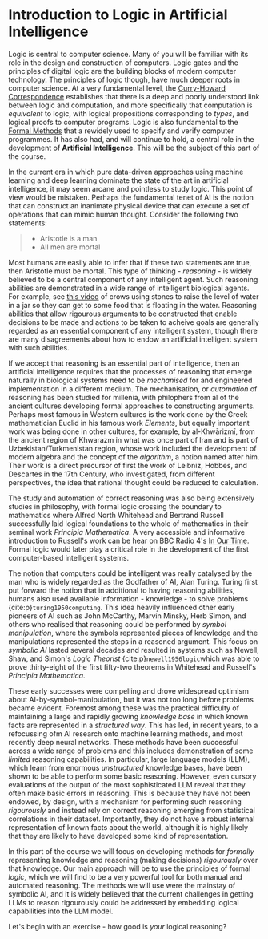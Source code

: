 # Introduction to Logic in Artificial Intelligence

Logic is central to computer science. Many of you will be familiar with its role in the design and construction of computers. Logic gates and the principles of digital logic are the building blocks of modern computer technology. The principles of logic though, have much deeper roots in computer science. At a very fundamental level, the [Curry-Howard Correspondence](https://en.wikipedia.org/wiki/Curry–Howard_correspondence) establishes that there is a deep and poorly understood link between logic and computation, and more specifically that computation is *equivalent* to logic, with logical propositions corresponding to *types*, and logical proofs to computer programs. Logic is also fundamental to the [Formal Methods](https://en.wikipedia.org/wiki/Formal_methods) that a rewidely used to specify and verify computer programmes. It has also had, and will continue to hold, a central role in the development of **Artificial Intelligence**. This will be the subject of this part of the course.

In the current era in which pure data-driven approaches using machine learning and deep learning dominate the state of the art in artificial intelligence, it may seem arcane and pointless to study logic. This point of view would be mistaken. Perhaps the fundamental tenet of AI is the notion that can construct an inanimate physical device that can execute a set of operations that can mimic human thought. Consider the following two statements:

> - Aristotle is a man
> - All men are mortal

Most humans are easily able to infer that if these two statements are true, then Aristotle must be mortal. This type of thinking - *reasoning* - is widely believed to be a central component of any intelligent agent. Such reasoning abilities are demonstrated in a wide range of intelligent biological agents. For example, see [this video](https://www.youtube.com/watch?v=s2IBayVsbz8) of crows using stones to raise the level of water in a jar so they can get to some food that is floating in the water. Reasoning abilities that allow rigourous arguments to be constructed that enable decisions to be made and actions to be taken to acheive  goals are generally regarded as an essential component of any intelligent system, though there are many disagreements about how to endow an artificial intelligent system with such abilities.

If we accept that reasoning is an essential part of intelligence, then an artificial intelligence requires that the processes of reasoning that emerge naturally in biological systems need to be *mechanised* for and engineered implementation in a different medium. The mechanisation, or *automation* of reasoning has been studied for millenia, with philophers from al of the ancient cultures developing formal approaches to constructing arguments. Perhaps most famous in Western cultures is the work done by the Greek mathematician Euclid in his famous work *Elements*, but equally important work was being done in other cultures, for example, by al-Khwārizmī, from the ancient region of Khwarazm in what was once part of Iran and is part of Uzbekistan/Turkmenistan region, whose work included the development of modern algebra and the concept of the *algorithm*, a notion named after him. Their work is a direct precursor of first the work of Leibniz, Hobbes, and Descartes in the 17th Century, who investigated, from different perspectives, the idea that rational thought could be reduced to calculation.

The study and automation of correct reasoning was also being extensively studies in philosophy, with formal logic crossing the boundary to mathematics where Alfred North Whitehead and Bertrand Russell successfully laid logical foundations to the whole of mathematics in their seminal work *Principia Mathematica*. A very accessible and informative introduction to Russell's work can be hear on BBC Radio 4's [In Our Time](https://www.bbc.co.uk/sounds/play/b01p8fsr). Formal logic would later play a critical role in the development of the first computer-based intelligent systems.

The notion that computers could be intelligent was really catalysed by the man who is widely regarded as the Godfather of AI, Alan Turing. Turing first put forward the notion that in additional to having reasoning abilities, humans also used available information - knowledge - to solve problems {cite:p}`turing1950computing`. This idea heavily influenced other early pioneers of AI such as John McCarthy, Marvin Minsky, Herb Simon, and others who realised that reasoning could be performed by *symbol manipulation*, where the symbols represented pieces of knowledge and the manipulations represented the steps in a reasoned argument. This focus on *symbolic AI* lasted several decades and resulted in systems such as Newell, Shaw, and Simon's *Logic Theorist* {cite:p}`newell1956logic`which was able to prove thirty-eight of the first fifty-two theorems in Whitehead and Russell's *Principia Mathematica*.

These early successes were compelling and drove widespread optimism about AI-by-symbol-manipulation, but it was not too long before problems became evident. Foremost among these was the practical difficulty of maintaining a large and rapidly growing *knowledge base* in which known facts are represented in a *structured way*. This has led, in recent years, to a refocussing ofm AI research onto machine learning methods, and most recently deep neural networks. These methods have been successful across a wide range of problems and this includes demonstration of some *limited* reasoning capabilities. In particular, large language models (LLM), which learn from enormous *unstructured* knowledge bases, have been shown to be able to perform some basic reasoning. However, even cursory evaluations of the output of the most sophisticated LLM reveal that they often make basic errors in reasoning. This is because they have not been endowed, by design, with a mechanism for performing such reasoning *rigourously* and instead rely on correct reasoning emerging from statistical correlations in their dataset. Importantly, they do not have a robust internal representation of known facts about the world, although it is highly likely that they are likely to have developed some kind of representation.

In this part of the course we will focus on developing methods for *formally* representing knowledge and reasoning (making decisions) *rigourously* over that knowledge. Our main approach will be to use the principles of formal *logic*, which we will find to be a very powerful tool for both manual and automated reasoning. The methods we will use were the mainstay of symbolic AI, and it is widely believed that the current challenges in getting LLMs to reason rigourously could be addressed by embedding logical capabilities into the LLM model.

Let's begin with an exercise - how good is *your* logical reasoning?

<!--## References-->
```{bibliography}
```

<!--
* The moves that chess pieces can make
* The mapping from DNA sequences to proteins
* 

We will be interested in
i. Representing a knowledge base (set of facts) 
ii. Reasoning about those facts (inference).

As a trivial, *informal* example of what we are trying to do, consider the following two statements:

* The sun only shines during the day
* The sun is shining

What third fact can you infer from these statements? We can all do this without really thinking about is. If we had more facts, or more complex facts, it is far more challenging. Some of you may be familiar with the well-known "logic puzzles". Here is a simple example.

Ahmed, Niamh, and Fei are three friends who have gone for dinner together. Can you match each of then with what they ordered?

* Ahmed ordered a main course of Falafel but did not order Cheesecake for dessert.
* The person who ordered Ice Cream for dessert did not order Irish Stew for their main course.

We can solve this problem (try it!) but we have to work quite hard and it is easy to see how we might make a mistake, but this is still a rather simple problem. Imagine now that we have tens, hundreds, thousands or more facts. We would not be able to make inferences over such a knowledge base manually, but we can automate it. In this part of the module, we will learn how to represent and reason about a knowledge base using logic.

** REPRODUCE WUMPUS FOR THIS EXAMPLE, ILLUSTRATE THE KEY CONCEPTS OF
* SENTENCE
* KNOWLEDGE BASE 
* ENTAILMENT
* MODEL/WORLD
* KNOWLEDGE BASE TRUTH/FALSITY
* LOGICAL INFERENCE - START WITH MODEL CHECKING
* SOUNDNESS
* COMPLETENESS
* GROUNDING/LEARNING

Introduce the concepts and the problem in the recording

Use a simple 3-person dinner-dessert example
First solve it informally (do this interactively)
Then solve it by enumerating the worlds and applying model checking (get them to do this)

Ahmed Niamh Chen
Daal Falafel Stew
IceCream Cheesecake ApplePie

27 possible world models
1. Ahmed Daal IceCream
2. Ahmed Daal Cheesecake
3. Ahmed Daal ApplePie
4. Ahmed Falafel IceCream
5. Ahmed Falafel Cheesecake
6. Ahmed Falafel ApplePie
7. Ahmed Stew IceCream
8. Ahmed Stew Cheesecake
9. Ahmed Stew ApplePie
10. Niamh Daal IceCream
11. Niamh Daal Cheesecake
12. Niamh Daal ApplePie
13. Niamh Falafel IceCream
14. Niamh Falafel Cheesecake
15. Niamh Falafel ApplePie
16. Niamh Stew IceCream
17. Niamh Stew Cheesecake
18. Niamh Stew ApplePie
19. Chen Daal IceCream
20. Chen Daal Cheesecake
21. Chen Daal ApplePie
22. Chen Falafel IceCream
23. Chen Falafel Cheesecake
24. Chen Falafel ApplePie
25. Chen Stew IceCream
26. Chen Stew Cheesecake
27. Chen Stew ApplePie

The true model:
7. Ahmed Stew IceCream
11. Niamh Daal Cheesecake
24. Chen Falafel ApplePie

The clues
1. The person who had the Stew did not have the ApplePie (eliminates worlds 9, 18,27)
2. Niamh had the Daal (eliminates 1,2,3,13--21 and must include one of 10, 11, 12)
3. Ahmed did not have Cheesecake (eliminates 5, 8)
4. Chen had the ApplePie (eliminates 6,12,19,20,22,23,25,26 as it means she did not have Stew)
5. The person who had the Ice Cream did not have the Falafel (eliminates 4 and then 10)

Let's work through the clues:

Clue 1 immediately eliminates worlds 9, 18, and 27.
Remaining models: 1--8, 10-17, 19--26.

Clue 2 immediately eliminates worlds 1--3, 13--21, and tells us that one of 10, 11, and 12 must be true.
Remaining models: 4--8, 10--12, 22-26.

Clue 3 eliminates worlds 5 and 8 (and also 2 which had already been eliminated)
Remaining models: 4, 6, 7, 10--12, 22-26

Clue 4 eliminates worlds 6, 12, 22, 23, 26, and when combined with clue 1, also eliminates world 25. 
Remaining worlds: 4, 7, 10, 11, 24

Clue 5 eliminates world 4, and then world 10 (because Ahmed must have had the ice cream)
Remaining worlds: 7, 11, 24


(Can you get ChatGPT to solve this? I couldn't)

## Propositional Logic
Perhaps the most familiar and simplest form of logic is propositional logic. 

### Syntax
There are five **logical connectives** commonly used in propositional logic.
* $\lnot$
* $\lor$
* $\land$
* $\implies$
* $\iff$


### Semantics
### Entailment

## Propositional Theorem Proving
-->

